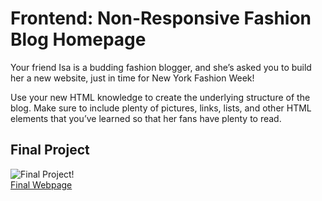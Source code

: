 # Frontend: Non-Responsive Fashion Blog Homepage

Your friend Isa is a budding fashion blogger, and she’s asked you to build her a new website, just in time for New York Fashion Week!

Use your new HTML knowledge to create the underlying structure of the blog. Make sure to include plenty of pictures, links, lists, and other HTML elements that you’ve learned so that her fans have plenty to read.

## Final Project 

![Final Project!](https://github.com/osita-igwe/17.fashionBlog-frontend-homepage/blob/main/blog.gif)<br>
[Final Webpage](https://osita-igwe.github.io/17.fashionBlog-frontend-homepage/)
